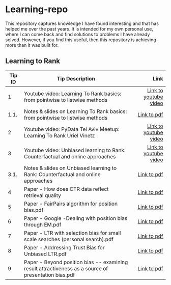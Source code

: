 # Learning-repo

This repository captures knowledge I have found interesting and that has helped me over the past years. It is intended for my own personal use, where I can come back and find solutions to problems I have already solved. However, if you find this useful, then this repository is achieving more than it was built for. 


## Learning to Rank

| Tip ID | Tip Description                                                                                      |                                                                                                                                                                                                        Link |
|--------|------------------------------------------------------------------------------------------------------|------------------------------------------------------------------------------------------------------------------------------------------------------------------------------------------------------------:|
| 1      | Youtube video: Learning To Rank basics: from pointwise to listwise methods                           |                                                                                                                                        [Link to youtube video](https://www.youtube.com/watch?v=7teudGhdnqo) |
| 1.1.   | Notes & slides on Learning To Rank basics: from pointwise to listwise methods                        |                                                                              [Link to pdf](https://github.com/JoseParrenoGarcia/Learning-repo/blob/main/learning-to-rank/1.1-Learning-to-Rank-Dev-Conf.pdf) |
| 2      | Youtube video: PyData Tel Aviv Meetup: Learning To Rank Uriel Vinetz                                 |                                                                                                                                        [Link to youtube video](https://www.youtube.com/watch?v=_GDuUwhvCK0) |
| 3      | Youtube video: Unbiased learning to Rank: Counterfactual and online approaches                       |                                                                                                                                        [Link to youtube video](https://www.youtube.com/watch?v=BEEfMrn9T9c) |
| 3.1.   | Notes & slides on Unbiased learning to Rank: Counterfactual and online approaches                    | [Link to pdf](https://github.com/JoseParrenoGarcia/Learning-repo/blob/main/learning-to-rank/3.1.-Part%201.%20LTR%20through%20supervised%20and%20unsupervised%20offline%20learning%20and%20evaluation-1.pdf) |
| 4      | Paper - How does CTR data reflect retrieval quality                                                  | [Link to pdf](https://github.com/JoseParrenoGarcia/Learning-repo/blob/main/learning-to-rank/3.1.-Part%201.%20LTR%20through%20supervised%20and%20unsupervised%20offline%20learning%20and%20evaluation-1.pdf) |
| 5      | Paper - FairPairs algorithm for position bias.pdf                                                    | [Link to pdf](https://github.com/JoseParrenoGarcia/Learning-repo/blob/main/learning-to-rank/3.1.-Part%201.%20LTR%20through%20supervised%20and%20unsupervised%20offline%20learning%20and%20evaluation-1.pdf) |
| 6      | Paper - Google -Dealing with position bias through EM.pdf                                            | [Link to pdf](https://github.com/JoseParrenoGarcia/Learning-repo/blob/main/learning-to-rank/3.1.-Part%201.%20LTR%20through%20supervised%20and%20unsupervised%20offline%20learning%20and%20evaluation-1.pdf) |
| 7      | Paper - LTR with selection bias for small scale searches (personal search).pdf                       | [Link to pdf](https://github.com/JoseParrenoGarcia/Learning-repo/blob/main/learning-to-rank/3.1.-Part%201.%20LTR%20through%20supervised%20and%20unsupervised%20offline%20learning%20and%20evaluation-1.pdf) |
| 8      | Paper - Addressing Trust Bias for Unbiased LTR.pdf                                                   | [Link to pdf](https://github.com/JoseParrenoGarcia/Learning-repo/blob/main/learning-to-rank/3.1.-Part%201.%20LTR%20through%20supervised%20and%20unsupervised%20offline%20learning%20and%20evaluation-1.pdf) |
| 9      | Paper - Beyond position bias -- examining result attractiveness as a source of presentation bias.pdf | [Link to pdf](https://github.com/JoseParrenoGarcia/Learning-repo/blob/main/learning-to-rank/3.1.-Part%201.%20LTR%20through%20supervised%20and%20unsupervised%20offline%20learning%20and%20evaluation-1.pdf) |


